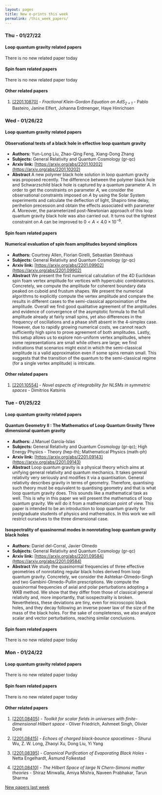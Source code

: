 ```yaml
---
layout: pages
title: New e-prints this week
permalink: /this_week_papers/
---
```




### Thu - 01/27/22

#### Loop quantum gravity related papers

There is no new related paper today 

#### Spin foam related papers

There is no new related paper today 



#### Other related papers

1. [[2201.10870]](https://arxiv.org/abs/2201.10870) - *Fractional Klein-Gordon Equation on AdS$_{2+1}$* - Pablo Basteiro, Janine Elfert, Johanna Erdmenger, Haye Hinrichsen



### Wed - 01/26/22

#### Loop quantum gravity related papers

#### **Observational tests of a black hole in effective loop quantum gravity**
 - **Authors:** Yun-Long Liu, Zhao-Qing Feng, Xiang-Dong Zhang
 - **Subjects:** General Relativity and Quantum Cosmology (gr-qc)
 - **Arxiv link:** [https://arxiv.org/abs/2201.10202](https://arxiv.org/abs/2201.10202)
 - **Abstract**
 A new polymer black hole solution in loop quantum gravity was proposed recently. The difference between the polymer black hole and Schwarzschild black hole is captured by a quantum parameter $A$. In order to get the constraints on parameter $A$, we consider the observational constraints imposed on $A$ by using the Solar System experiments and calculate the deflection of light, Shapiro time delay, perihelion precession and obtain the effects associated with parameter $A$. Moreover, the parameterized post-Newtonian approach of this loop quantum gravity black hole was also carried out. It turns out the tightest constraint on $A$ can be improved to $0<A<4.0\times10^{-6}$. 

#### Spin foam related papers

#### **Numerical evaluation of spin foam amplitudes beyond simplices**
 - **Authors:** Courtney Allen, Florian Girelli, Sebastian Steinhaus
 - **Subjects:** General Relativity and Quantum Cosmology (gr-qc)
 - **Arxiv link:** [https://arxiv.org/abs/2201.09902](https://arxiv.org/abs/2201.09902)
 - **Abstract**
 We present the first numerical calculation of the 4D Euclidean spin foam vertex amplitude for vertices with hypercubic combinatorics. Concretely, we compute the amplitude for coherent boundary data peaked on cuboid and frustum shapes. We present the numerical algorithms to explicitly compute the vertex amplitude and compare the results in different cases to the semi-classical approximation of the amplitude. Overall we find good qualitative agreement of the amplitudes and evidence of convergence of the asymptotic formula to the full amplitude already at fairly small spins, yet also differences in the frequency of oscillations and a phase shift absent in the 4-simplex case. However, due to rapidly growing numerical costs, we cannot reach sufficiently high spins to prove agreement of both amplitudes. Lastly, this setup allows us to explore non-uniform vertex amplitudes, where some representations are small while others are large; we find indications that scenarios might exist in which the semi-classical amplitude is a valid approximation even if some spins remain small. This suggests that the transition of the quantum to the semi-classical regime (for a single vertex amplitude) is intricate. 



#### Other related papers

1. [[2201.10554]](https://arxiv.org/abs/2201.10554) - *Novel aspects of integrability for NLSMs in symmetric spaces* - Dimitrios Katsinis



### Tue - 01/25/22

#### Loop quantum gravity related papers

#### **Quantum Geometry II : The Mathematics of Loop Quantum Gravity Three  dimensional quantum gravity**
 - **Authors:** J.Manuel García-Islas
 - **Subjects:** General Relativity and Quantum Cosmology (gr-qc); High Energy Physics - Theory (hep-th); Mathematical Physics (math-ph)
 - **Arxiv link:** [https://arxiv.org/abs/2201.09143](https://arxiv.org/abs/2201.09143)
 - **Abstract**
 Loop quantum gravity is a physical theory which aims at unifying general relativity and quantum mechanics. It takes general relativity very seriously and modifies it via a quantisation. General relativity describes gravity in terms of geometry. Therefore, quantising such theory must be equivalent to quantising geometry and that is what loop quantum gravity does. This sounds like a mathematical task as well. This is why in this paper we will present the mathematics of loop quantum gravity. We will do it from a mathematician point of view. This paper is intended to be an introduction to loop quantum gravity for postgraduate students of physics and mathematics. In this work we will restrict ourselves to the three dimensional case. 

#### **Isospectrality of quasinormal modes in nonrotating loop quantum gravity  black holes**
 - **Authors:** Daniel del-Corral, Javier Olmedo
 - **Subjects:** General Relativity and Quantum Cosmology (gr-qc)
 - **Arxiv link:** [https://arxiv.org/abs/2201.09584](https://arxiv.org/abs/2201.09584)
 - **Abstract**
 We study the quasinormal frequencies of three effective geometries of nonrotating regular black holes derived from loop quantum gravity. Concretely, we consider the Ashtekar-Olmedo-Singh and two Gambini-Olmedo-Pullin prescriptions. We compute the quasinormal frequencies of axial and polar perturbations adopting a WKB method. We show that they differ from those of classical general relativity and, more importantly, that isospectrality is broken. Nevertheless, these deviations are tiny, even for microscopic black holes, and they decay following an inverse power law of the size of the mass of the black holes. For the sake of completeness, we also analyze scalar and vector perturbations, reaching similar conclusions. 

#### Spin foam related papers

There is no new related paper today 

### Mon - 01/24/22

#### Loop quantum gravity related papers

There is no new related paper today 

#### Spin foam related papers

There is no new related paper today 



#### Other related papers

1. [[2201.08405]](https://arxiv.org/abs/2201.08405) - *Toolkit for scalar fields in universes with finite-dimensional Hilbert  space* - Oliver Friedrich, Ashmeet Singh, Olivier Doré

1. [[2201.08415]](https://arxiv.org/abs/2201.08415) - *Echoes of charged black-bounce spacetimes* - Shurui Wu, Z. W. Long, Zhaoyi Xu, Dong Liu, Yi Yang

1. [[2201.08395]](https://arxiv.org/abs/2201.08395) - *Canonical Purification of Evaporating Black Holes* - Netta Engelhardt, Åsmund Folkestad

1. [[2201.08410]](https://arxiv.org/abs/2201.08410) - *The Hilbert Space of large $N$ Chern-Simons matter theories* - Shiraz Minwalla, Amiya Mishra, Naveen Prabhakar, Tarun Sharma






[New papers last week]({{site.url}}/archived/weekly/pre-prints/2022/01/24/archived_weekly_papers.html)